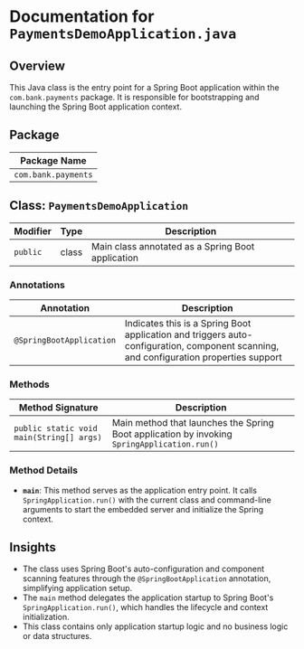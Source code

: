 # Documentation for `PaymentsDemoApplication.java`

## Overview

This Java class is the entry point for a Spring Boot application within the `com.bank.payments` package. It is responsible for bootstrapping and launching the Spring Boot application context.

## Package

| Package Name       |
|--------------------|
| `com.bank.payments` |

## Class: `PaymentsDemoApplication`

| Modifier | Type   | Description                                  |
|----------|--------|----------------------------------------------|
| `public` | class  | Main class annotated as a Spring Boot application |

### Annotations

| Annotation           | Description                                      |
|----------------------|------------------------------------------------|
| `@SpringBootApplication` | Indicates this is a Spring Boot application and triggers auto-configuration, component scanning, and configuration properties support |

### Methods

| Method Signature                          | Description                                  |
|-----------------------------------------|----------------------------------------------|
| `public static void main(String[] args)` | Main method that launches the Spring Boot application by invoking `SpringApplication.run()` |

### Method Details

- **`main`**: This method serves as the application entry point. It calls `SpringApplication.run()` with the current class and command-line arguments to start the embedded server and initialize the Spring context.

## Insights

- The class uses Spring Boot's auto-configuration and component scanning features through the `@SpringBootApplication` annotation, simplifying application setup.
- The `main` method delegates the application startup to Spring Boot's `SpringApplication.run()`, which handles the lifecycle and context initialization.
- This class contains only application startup logic and no business logic or data structures.

